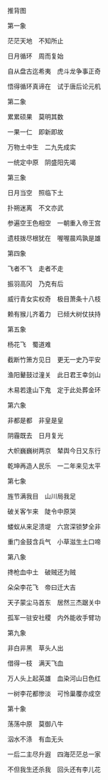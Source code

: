 推背图

第一象

茫茫天地　不知所止

日月循环　周而复始

自从盘古迄希夷　虎斗龙争事正奇

悟得循环真谛在　试于唐后论元机

第二象

累累硕果　莫明其数

一果一仁　即新即故

万物土中生　二九先成实

一统定中原　阴盛阳先竭

第三象

日月当空　照临下土

扑朔迷离　不文亦武

参遍空王色相空　一朝重入帝王宫

遗枝拨尽根犹在　喔喔晨鸡孰是雄

第四象

飞者不飞　走者不走

振羽高冈　乃克有后

威行青女实权奇　极目萧条十八枝

赖有猴儿齐着力　已倾大树仗扶持

第五象

杨花飞　蜀道难

截断竹箫方见日　更无一史乃平安

渔阳鼙鼓过潼关　此日君王幸剑山

木易若逢山下鬼　定于此处葬金环

第六象

非都是都　非皇是皇

阴霾既去　日月复光

大帜巍巍树两京　辇舆今日又东行

乾坤再造人民乐　一二年来见太平

第七象

旌节满我目　山川局我足

破关客乍来　陡令中原哭

蝼蚁从来足溃堤　六宫深锁梦全非

重门金鼓含兵气　小草滋生土口啼

第八象

搀枪血中土　破贼还为贼

朵朵李花飞　帝曰迁大吉

天子蒙尘马首东　居然三杰踞关中

孤军一驻安社稷　内外能收手臂功

第九象

非白非黑　草头人出

借得一枝　满天飞血

万人头上起英雄　血染河山日色红

一树李花都惨淡　可怜巢覆亦成空

第十象

荡荡中原　莫御八牛

泅水不涤　有血无头

一后二主尽升遐　四海茫茫总一家

不但我生还杀我　回头还有李儿花

